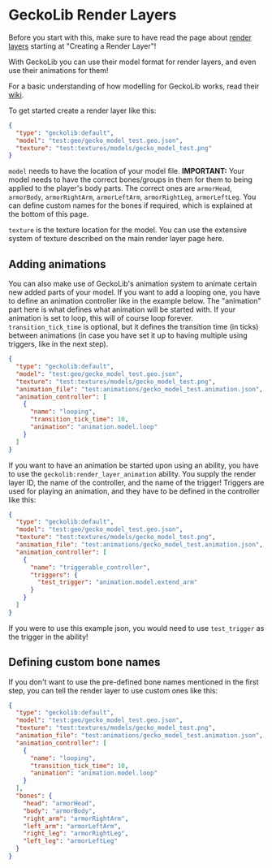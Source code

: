# GeckoLib Render Layers
Before you start with this, make sure to have read the page about [render layers](Render-Layers) starting at "Creating a Render Layer"!

With GeckoLib you can use their model format for render layers, and even use their animations for them!

For a basic understanding of how modelling for GeckoLib works, read their [wiki](https://github.com/bernie-g/geckolib/wiki/Getting-Started).

To get started create a render layer like this:
```json
{
  "type": "geckolib:default",
  "model": "test:geo/gecko_model_test.geo.json",
  "texture": "test:textures/models/gecko_model_test.png"
}
```
`model` needs to have the location of your model file. **IMPORTANT:** Your model needs to have the correct bones/groups in them for them to being applied to the player's body parts. The correct ones are `armorHead`, `armorBody`, `armorRightArm`, `armorLeftArm`, `armorRightLeg`, `armorLeftLeg`. You can define custom names for the bones if required, which is explained at the bottom of this page.

`texture` is the texture location for the model. You can use the extensive system of texture described on the main render layer page here.


## Adding animations
You can also make use of GeckoLib's animation system to animate certain new added parts of your model. If you want to add a looping one, you have to define an animation controller like in the example below. The "animation" part here is what defines what animation will be started with. If your animation is set to loop, this will of course loop forever. `transition_tick_time` is optional, but it defines the transition time (in ticks) between animations (in case you have set it up to having multiple using triggers, like in the next step).
```json
{
  "type": "geckolib:default",
  "model": "test:geo/gecko_model_test.geo.json",
  "texture": "test:textures/models/gecko_model_test.png",
  "animation_file": "test:animations/gecko_model_test.animation.json",
  "animation_controller": [
    {
      "name": "looping",
      "transition_tick_time": 10,
      "animation": "animation.model.loop"
    }
  ]
}
```

If you want to have an animation be started upon using an ability, you have to use the `geckolib:render_layer_animation` ability. You supply the render layer ID, the name of the controller, and the name of the trigger! Triggers are used for playing an animation, and they have to be defined in the controller like this:
```json
{
  "type": "geckolib:default",
  "model": "test:geo/gecko_model_test.geo.json",
  "texture": "test:textures/models/gecko_model_test.png",
  "animation_file": "test:animations/gecko_model_test.animation.json",
  "animation_controller": [
    {
      "name": "triggerable_controller",
      "triggers": {
        "test_trigger": "animation.model.extend_arm"
      }
    }
  ]
}
```
If you were to use this example json, you would need to use `test_trigger` as the trigger in the ability!


## Defining custom bone names
If you don't want to use the pre-defined bone names mentioned in the first step, you can tell the render layer to use custom ones like this:
```json
{
  "type": "geckolib:default",
  "model": "test:geo/gecko_model_test.geo.json",
  "texture": "test:textures/models/gecko_model_test.png",
  "animation_file": "test:animations/gecko_model_test.animation.json",
  "animation_controller": [
    {
      "name": "looping",
      "transition_tick_time": 10,
      "animation": "animation.model.loop"
    }
  ],
  "bones": {
    "head": "armorHead",
    "body": "armorBody",
    "right_arm": "armorRightArm",
    "left_arm": "armorLeftArm",
    "right_leg": "armorRightLeg",
    "left_leg": "armorLeftLeg"
  }
}
```
